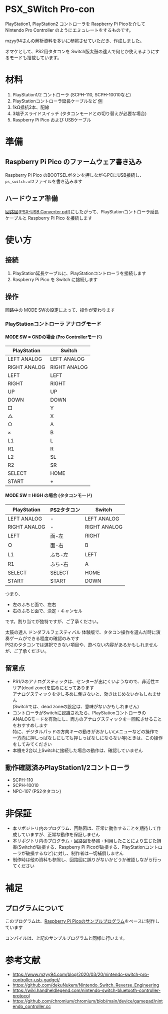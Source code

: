 # PSX_SWitch Pro-con
PlayStation1, PlayStation2 コントローラを Raspberry Pi Picoを介して Nintendo Pro Controller のようにエミュレートをするものです。

mzyy94さんの解析資料を多いに参照させていただき、作成しました。

オマケとして、PS2用タタコンを Switch版太鼓の達人で何とか使えるようにするモードも搭載しています。

# 材料
1. PlayStation1/2 コントローラ (SCPH-110, SCPH-10010など)
1. PlayStationコントローラ延長ケーブルなど [例](https://www.amazon.co.jp/third-party-PS1-2%E7%94%A8%E3%82%B3%E3%83%B3%E3%83%88%E3%83%AD%E3%83%BC%E3%83%A9%E3%83%BC%E5%BB%B6%E9%95%B7%E3%82%B1%E3%83%BC%E3%83%96%E3%83%AB/dp/B00C0NZWUI)
1. 1kΩ抵抗2本、配線
1. 3端子スライドスイッチ (タタコンモードとの切り替えが必要な場合)
1. Raspberry Pi Pico および USBケーブル


# 準備
## Raspberry Pi Pico のファームウェア書き込み
Raspberry Pi Pico のBOOTSELボタンを押しながらPCにUSB接続し、`ps_switch.uf2`ファイルを書き込みます

## ハードウェア準備
[回路図(PSX-USB.Converter.pdf)](https://github.com/beijingduckx/psx_cyber_usb/releases/tag/release_1_0_1)にしたがって、PlayStationコントローラ延長ケーブルと Raspberry Pi Pico を接続します

# 使い方
## 接続
1. PlayStation延長ケーブルに、PlayStationコントローラを接続します
1. Raspberry Pi Pico を Switch に接続します

## 操作
回路中の MODE SWの設定によって、操作が変わります

### PlayStationコントローラ アナログモード
#### MODE SW = GNDの場合 (Pro Controllerモード)

| PlayStation | Switch|
|-------------|------|
|LEFT ANALOG | LEFT ANALOG |
|RIGHT ANALOG | RIGHT ANALOG|
|LEFT | LEFT|
|RIGHT | RIGHT|
|UP | UP|
|DOWN| DOWN|
|□ | Y|
|△| X|
|○| A|
|×| B|
|L1| L|
|R1| R|
|L2| SL|
|R2| SR|
|SELECT|HOME|
|START|+|


#### MODE SW = HIGH の場合 (タタコンモード)

| PlayStation | PS2タタコン | Switch|
|-------------|------|------|
|LEFT ANALOG | -|LEFT ANALOG |
|RIGHT ANALOG | -|RIGHT ANALOG|
|LEFT |面-左  |RIGHT|
|○|面-右|B |
|L1 |ふち-左|LEFT|
|R1|ふち-右|A |
|SELECT|SELECT|HOME|
|START|START|DOWN|

つまり、
* 左のふちと面で、左右
* 右のふちと面で、決定・キャンセル

です。割り当てが独特ですが、ご了承ください。

太鼓の達人 ドンダフルフェスティバル 体験版で、タタコン操作を選んだ時に演奏ゲームができる程度の確認のみです  
PS2のタタコンでは選択できない項目や、遊べない内容があるかもしれませんが、ご了承ください。

## 留意点
- PS1/2のアナログスティックは、センターが出にくいようなので、非活性エリア(dead zone)を広めにとってあります  
  アナログスティックを少し多めに倒さないと、効きはじめないかもしれません  
  (Switchでは、dead zoneの設定は、意味がないかもしれません)
- コントローラがSwitchに認識されたら、PlayStationコントローラのANALOGモードを有効にし、両方のアナログスティックを一回転させることをおすすめします  
  特に、デジタルパッドの方向キーの動きがおかしい(メニューなどの操作で一方向に押しっぱなしにしても押しっぱなしにならない等)ときは、この操作をしてみてください  
- 本機を2台以上Switchに接続した場合の動作は、確認していません

## 動作確認済みPlayStation1/2コントローラ
- SCPH-110
- SCPH-10010
- NPC-107 (PS2タタコン)


# 非保証
- 本リポジトリ内のプログラム、回路図は、正常に動作することを期待して作成していますが、正常な動作を保証しません  
- 本リポジトリ内のプログラム・回路図を参照・利用したことにより生じた損害(Switchが破損する、Raspberry Pi Picoが破損する、PlayStationコントローラが破損するなど)に対し、制作者は一切補償しません  
- 制作時は他の資料も参照し、回路図に誤りがないかどうか確認しながら行ってください

# 補足
## プログラムについて
このプログラムは、[Raspberry Pi Picoのサンプルプログラム](https://github.com/raspberrypi/pico-examples/tree/master/usb/device/dev_hid_composite)をベースに制作しています

コンパイルは、上記のサンプルプログラムと同様に行います。

# 参考文献
- https://www.mzyy94.com/blog/2020/03/20/nintendo-switch-pro-controller-usb-gadget/
- https://github.com/dekuNukem/Nintendo_Switch_Reverse_Engineering
- https://wiki.handheldlegend.com/nintendo-switch-bluetooth-controller-protocol
- https://github.com/chromium/chromium/blob/main/device/gamepad/nintendo_controller.cc
